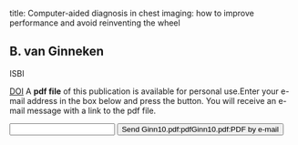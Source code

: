 title: Computer-aided diagnosis in chest imaging: how to improve performance and avoid reinventing the wheel

## B. van Ginneken
ISBI

<a href="https://doi.org/10.1109/ISBI.2010.5490361">DOI</a>
A <b>pdf file</b> of this publication is available for personal use.Enter your e-mail address in the box below and press the button. You will receive an e-mail message with a link to the pdf file.
<form action="sender.php">  <input type="text" name="email">  <input type="submit" value="Send Ginn10.pdf:pdfGinn10.pdf:PDF by e-mail"></form>